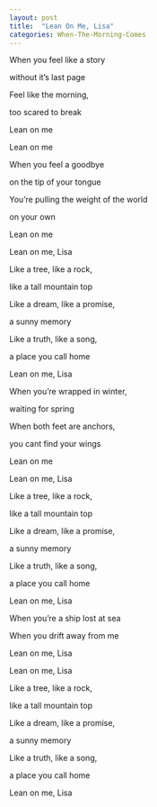 ```yaml
---
layout: post
title:  "Lean On Me, Lisa"
categories: When-The-Morning-Comes
---
```

When you feel like a story

without it’s last page

Feel like the morning,

too scared to break

Lean on me

Lean on me



When you feel a goodbye

on the tip of your tongue

You’re pulling the weight of the world

on your own

Lean on me

Lean on me, Lisa



Like a tree, like a rock,

like a tall mountain top

Like a dream, like a promise,

a sunny memory

Like a truth, like a song,

a place you call home

Lean on me, Lisa



When you’re wrapped in winter,

waiting for spring

When both feet are anchors,

you cant find your wings

Lean on me

Lean on me, Lisa



Like a tree, like a rock,

like a tall mountain top

Like a dream, like a promise,

a sunny memory

Like a truth, like a song,

a place you call home

Lean on me, Lisa



When you’re a ship lost at sea

When you drift away from me

Lean on me, Lisa

Lean on me, Lisa



Like a tree, like a rock,

like a tall mountain top

Like a dream, like a promise,

a sunny memory

Like a truth, like a song,

a place you call home

Lean on me, Lisa